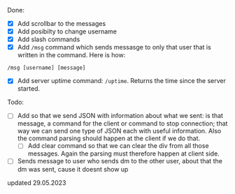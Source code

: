 Done:
- [X] Add scrollbar to the messages
- [x] Add posibilty to change username
- [X] Add slash commands
- [X] Add `/msg` command which sends messasge to only that user that is written in the command. Here is how: 
```
/msg [username] [message]
```
- [X] Add server uptime command: `/uptime`. Returns the time since the server started.

Todo:
- [ ] Add so that we send JSON with information about what we sent: is that message, a command for the client or command to stop connection; that way we can send one type of JSON each with useful information. Also the command parsing should happen at the client if we do that.
    - [ ] Add clear command so that we can clear the div from all those messages. 
          Again the parsing must therefore happen at client side.

- [ ] Sends message to user who sends dm to the other user, about that the dm was sent, cause it doesnt show up 

updated 29.05.2023
